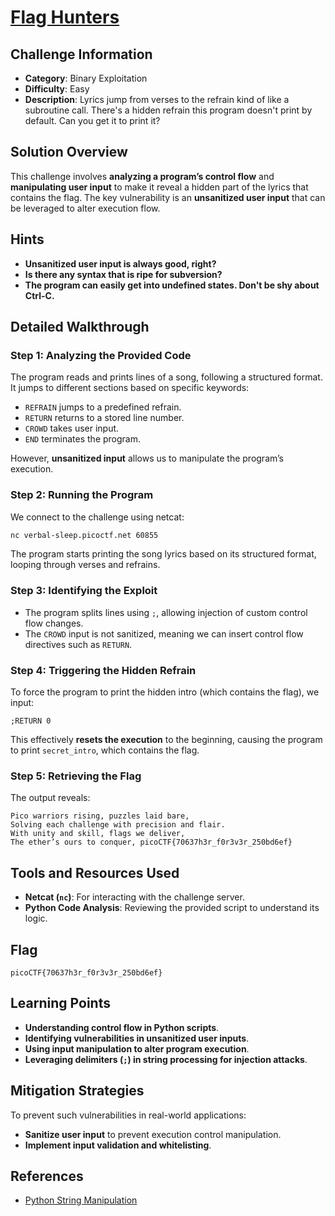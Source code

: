 # [Flag Hunters](https://play.picoctf.org/practice/challenge/472)

## Challenge Information

- **Category**: Binary Exploitation
- **Difficulty**: Easy
- **Description**: Lyrics jump from verses to the refrain kind of like a subroutine call. There's a hidden refrain this program doesn't print by default. Can you get it to print it?

## Solution Overview

This challenge involves **analyzing a program’s control flow** and **manipulating user input** to make it reveal a hidden part of the lyrics that contains the flag. The key vulnerability is an **unsanitized user input** that can be leveraged to alter execution flow.

## Hints

- **Unsanitized user input is always good, right?**
- **Is there any syntax that is ripe for subversion?**
- **The program can easily get into undefined states. Don't be shy about Ctrl-C.**

## Detailed Walkthrough

### Step 1: Analyzing the Provided Code

The program reads and prints lines of a song, following a structured format. It jumps to different sections based on specific keywords:

- `REFRAIN` jumps to a predefined refrain.
- `RETURN` returns to a stored line number.
- `CROWD` takes user input.
- `END` terminates the program.

However, **unsanitized input** allows us to manipulate the program’s execution.

### Step 2: Running the Program

We connect to the challenge using netcat:

```bash
nc verbal-sleep.picoctf.net 60855
```

The program starts printing the song lyrics based on its structured format, looping through verses and refrains.

### Step 3: Identifying the Exploit

- The program splits lines using `;`, allowing injection of custom control flow changes.
- The `CROWD` input is not sanitized, meaning we can insert control flow directives such as `RETURN`.

### Step 4: Triggering the Hidden Refrain

To force the program to print the hidden intro (which contains the flag), we input:

```
;RETURN 0
```

This effectively **resets the execution** to the beginning, causing the program to print `secret_intro`, which contains the flag.

### Step 5: Retrieving the Flag

The output reveals:

```
Pico warriors rising, puzzles laid bare,
Solving each challenge with precision and flair.
With unity and skill, flags we deliver,
The ether’s ours to conquer, picoCTF{70637h3r_f0r3v3r_250bd6ef}
```

## Tools and Resources Used

- **Netcat (`nc`)**: For interacting with the challenge server.
- **Python Code Analysis**: Reviewing the provided script to understand its logic.

## Flag

```
picoCTF{70637h3r_f0r3v3r_250bd6ef}
```

## Learning Points

- **Understanding control flow in Python scripts**.
- **Identifying vulnerabilities in unsanitized user inputs**.
- **Using input manipulation to alter program execution**.
- **Leveraging delimiters (`;`) in string processing for injection attacks**.

## Mitigation Strategies

To prevent such vulnerabilities in real-world applications:

- **Sanitize user input** to prevent execution control manipulation.
- **Implement input validation and whitelisting**.

## References

- [Python String Manipulation](https://docs.python.org/3/library/stdtypes.html#string-methods)